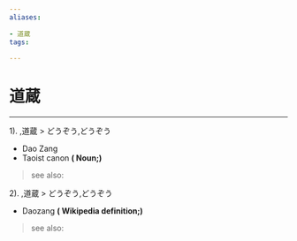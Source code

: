 ```yaml
---
aliases:
    
- 道蔵
tags:
    
---
```


# 道蔵
---
1).
,道蔵 > どうぞう,どうぞう

- Dao Zang
- Taoist canon
**( Noun;)**
> see also: 
            
2).
,道蔵 > どうぞう,どうぞう

- Daozang
**( Wikipedia definition;)**
> see also: 
            